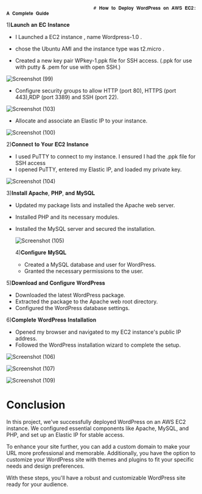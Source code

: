                                     # 𝐇𝐨𝐰 𝐭𝐨 𝐃𝐞𝐩𝐥𝐨𝐲 𝐖𝐨𝐫𝐝𝐏𝐫𝐞𝐬𝐬 𝐨𝐧 𝐀𝐖𝐒 𝐄𝐂𝟐: 𝐀 𝐂𝐨𝐦𝐩𝐥𝐞𝐭𝐞 𝐆𝐮𝐢𝐝𝐞
                                    
                                   
1)𝐋𝐚𝐮𝐧𝐜𝐡 𝐚𝐧 𝐄𝐂 𝐈𝐧𝐬𝐭𝐚𝐧𝐜𝐞
   
   * I Launched a EC2 instance , name Wordpress-1.0 .
   
   * chose the Ubuntu AMI and the instance type was t2.micro .
   
   * Created a new key pair WPkey-1.ppk file for SSH access. 
     (.ppk for use with putty & .pem for use with open SSH.)
   
  ![Screenshot (99)](https://github.com/user-attachments/assets/dacae25b-5992-4b01-805b-b0f7e8a207a0)





   * Configure security groups to allow HTTP (port 80), HTTPS (port 443),RDP (port 3389) and SSH (port 22).

  ![Screenshot (103)](https://github.com/user-attachments/assets/26b3564b-d963-4bca-bf13-15c8d2a68d9e)



  

   * Allocate and associate an Elastic IP to your instance.
   
![Screenshot (100)](https://github.com/user-attachments/assets/141b5b23-7e56-497a-87c8-fabbd1363b9c)


2)𝐂𝐨𝐧𝐧𝐞𝐜𝐭 𝐭𝐨 𝐘𝐨𝐮𝐫 𝐄𝐂𝟐 𝐈𝐧𝐬𝐭𝐚𝐧𝐜𝐞

 * I used PuTTY to connect to my instance. I ensured I had the .ppk file for SSH access
 * I opened PuTTY, entered my Elastic IP, and loaded my private key.

![Screenshot (104)](https://github.com/user-attachments/assets/7914bcdf-fbda-4672-863b-f6f195951dcf)

3)𝐈𝐧𝐬𝐭𝐚𝐥𝐥 𝐀𝐩𝐚𝐜𝐡𝐞, 𝐏𝐇𝐏, 𝐚𝐧𝐝 𝐌𝐲𝐒𝐐𝐋

* Updated my package lists and installed the Apache web server.
* Installed PHP and its necessary modules.
* Installed the MySQL server and secured the installation.

  ![Screenshot (105)](https://github.com/user-attachments/assets/c4cb1b28-09a9-47e1-a0e9-ce87507b9da1)

  4)𝐂𝐨𝐧𝐟𝐢𝐠𝐮𝐫𝐞 𝐌𝐲𝐒𝐐𝐋

  * Created a MySQL database and user for WordPress.
  * Granted the necessary permissions to the user.

 5)𝐃𝐨𝐰𝐧𝐥𝐨𝐚𝐝 𝐚𝐧𝐝 𝐂𝐨𝐧𝐟𝐢𝐠𝐮𝐫𝐞 𝐖𝐨𝐫𝐝𝐏𝐫𝐞𝐬𝐬

 * Downloaded the latest WordPress package.
 * Extracted the package to the Apache web root directory.
 * Configured the WordPress database settings.


 6)𝐂𝐨𝐦𝐩𝐥𝐞𝐭𝐞 𝐖𝐨𝐫𝐝𝐏𝐫𝐞𝐬𝐬 𝐈𝐧𝐬𝐭𝐚𝐥𝐥𝐚𝐭𝐢𝐨𝐧

  * Opened my browser and navigated to my EC2 instance's public IP address.
  * Followed the WordPress installation wizard to complete the setup.

  ![Screenshot (106)](https://github.com/user-attachments/assets/98e8a73e-67dd-419b-829f-943422aad046)
  
  ![Screenshot (107)](https://github.com/user-attachments/assets/c775735b-7493-4b4d-b2b7-996e9ab6b544)
  
  ![Screenshot (109)](https://github.com/user-attachments/assets/f4ae8153-a7ff-464d-af61-d240bbdd9b07)


# Conclusion
In this project, we've successfully deployed WordPress on an AWS EC2 instance. We configured essential components like Apache, MySQL, and PHP, and set up an Elastic IP for stable access.

To enhance your site further, you can add a custom domain to make your URL more professional and memorable. Additionally, you have the option to customize your WordPress site with themes and plugins to fit your specific needs and design preferences.

With these steps, you'll have a robust and customizable WordPress site ready for your audience.







